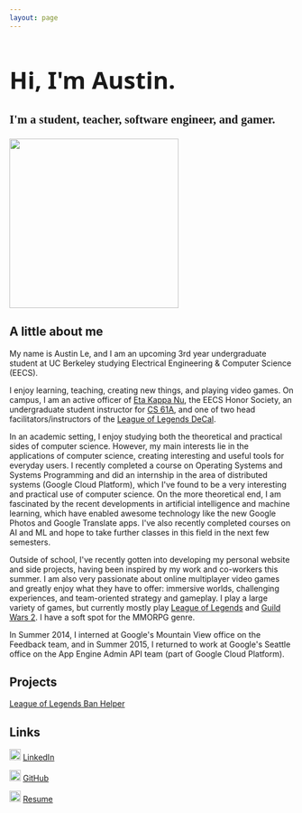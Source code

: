 ```yaml
---
layout: page
---
```


<h1 style="font-family: Segoe UI; font-size: 300%">Hi, I'm Austin.</h1>
<h3 style="font-family: Century Gothic; font-size: 150%">I'm a student, teacher, software engineer, and gamer.</h3>

<img src="https://scontent.fsnc1-1.fna.fbcdn.net/hphotos-xpf1/v/t1.0-9/10442546_696660630417132_7466810421954999452_n.jpg?oh=3e71857eb771d529132ffc7fe1b77f5d&oe=56837A5C" height="300" width="300">

<h2>A little about me</h2>
<p>My name is Austin Le, and I am an upcoming 3rd year undergraduate student at UC Berkeley studying Electrical Engineering & Computer Science (EECS).</p>

<p>I enjoy learning, teaching, creating new things, and playing video games. On campus, I am an active officer of <a href="https://hkn.eecs.berkeley.edu/" target="_blank" class="link">Eta Kappa Nu</a>, the EECS Honor Society, an undergraduate student instructor for <a href="http://cs61a.org" target="_blank" class="link">CS 61A</a>, and one of two head facilitators/instructors of the <a href="http://www.decal.org/courses/lol" target="_blank" class="link">League of Legends DeCal</a>.</p>

<p>In an academic setting, I enjoy studying both the theoretical and practical sides of computer science. However, my main interests lie in the applications of computer science, creating interesting and useful tools for everyday users. I recently completed a course on Operating Systems and Systems Programming and did an internship in the area of distributed systems (Google Cloud Platform), which I've found to be a very interesting and practical use of computer science. On the more theoretical end, I am fascinated by the recent developments in artificial intelligence and machine learning, which have enabled awesome technology like the new Google Photos and Google Translate apps. I've also recently completed courses on AI and ML and hope to take further classes in this field in the next few semesters.</p>

<p>Outside of school, I've recently gotten into developing my personal website and side projects, having been inspired by my work and co-workers this summer. I am also very passionate about online multiplayer video games and greatly enjoy what they have to offer: immersive worlds, challenging experiences, and team-oriented strategy and gameplay. I play a large variety of games, but currently mostly play <a href="http://na.leagueoflegends.com/" target="_blank" class="link">League of Legends</a> and <a href="https://www.guildwars2.com/en/" target="_blank" class="link">Guild Wars 2</a>. I have a soft spot for the MMORPG genre.</p>

<p>In Summer 2014, I interned at Google's Mountain View office on the Feedback team, and in Summer 2015, I returned to work at Google's Seattle office on the App Engine Admin API team (part of Google Cloud Platform).</p>

<h2>Projects</h2>
<p><a href="https://lolbanhelper.appspot.com/" target="_blank" class="link">League of Legends Ban Helper</a></p>

<h2>Links</h2>
<p><img src="https://encrypted-tbn0.gstatic.com/images?q=tbn:ANd9GcQFWv5GGlGD36t-cjXx3EMOH0qf9XAVmYbltGCGMaOH1UIdxlfW" width="20" height="20"> <a href="https://www.linkedin.com/in/austinhle" target="_blank" class="link">LinkedIn</a></p>

<p><img src="https://encrypted-tbn1.gstatic.com/images?q=tbn:ANd9GcTOug7V-atE3pm_qacE141jGo9_SPQQ_SZyVBx2GEZ5dul2LTVIMK91oA" width="20" height="20"> <a href="https://github.com/austinhle" target="_blank" class="link">GitHub</a></p>

<p><img src="http://robjepson.files.wordpress.com/2013/04/resume-icon.jpg" width="20" height="20"> <a href="files/Resume-AustinLe.pdf" target="_blank" class="link">Resume</a></p>